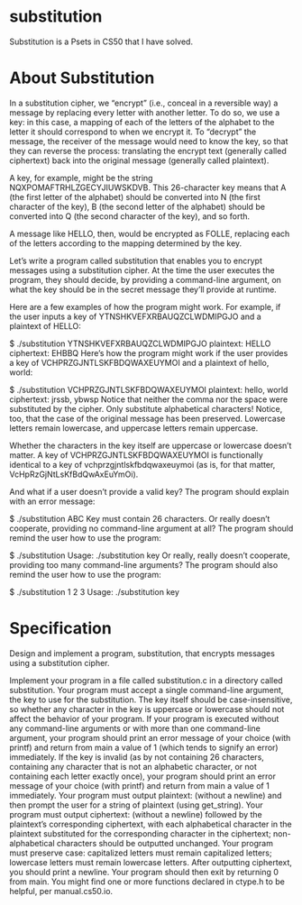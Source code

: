 # substitution
Substitution is a Psets in CS50 that I have solved.
# About Substitution
In a substitution cipher, we “encrypt” (i.e., conceal in a reversible way) a message by replacing every letter with another letter. To do so, we use a key: in this case, a mapping of each of the letters of the alphabet to the letter it should correspond to when we encrypt it. To “decrypt” the message, the receiver of the message would need to know the key, so that they can reverse the process: translating the encrypt text (generally called ciphertext) back into the original message (generally called plaintext).

A key, for example, might be the string NQXPOMAFTRHLZGECYJIUWSKDVB. This 26-character key means that A (the first letter of the alphabet) should be converted into N (the first character of the key), B (the second letter of the alphabet) should be converted into Q (the second character of the key), and so forth.

A message like HELLO, then, would be encrypted as FOLLE, replacing each of the letters according to the mapping determined by the key.

Let’s write a program called substitution that enables you to encrypt messages using a substitution cipher. At the time the user executes the program, they should decide, by providing a command-line argument, on what the key should be in the secret message they’ll provide at runtime.

Here are a few examples of how the program might work. For example, if the user inputs a key of YTNSHKVEFXRBAUQZCLWDMIPGJO and a plaintext of HELLO:

$ ./substitution YTNSHKVEFXRBAUQZCLWDMIPGJO
plaintext:  HELLO
ciphertext: EHBBQ
Here’s how the program might work if the user provides a key of VCHPRZGJNTLSKFBDQWAXEUYMOI and a plaintext of hello, world:

$ ./substitution VCHPRZGJNTLSKFBDQWAXEUYMOI
plaintext:  hello, world
ciphertext: jrssb, ybwsp
Notice that neither the comma nor the space were substituted by the cipher. Only substitute alphabetical characters! Notice, too, that the case of the original message has been preserved. Lowercase letters remain lowercase, and uppercase letters remain uppercase.

Whether the characters in the key itself are uppercase or lowercase doesn’t matter. A key of VCHPRZGJNTLSKFBDQWAXEUYMOI is functionally identical to a key of vchprzgjntlskfbdqwaxeuymoi (as is, for that matter, VcHpRzGjNtLsKfBdQwAxEuYmOi).

And what if a user doesn’t provide a valid key? The program should explain with an error message:

$ ./substitution ABC
Key must contain 26 characters.
Or really doesn’t cooperate, providing no command-line argument at all? The program should remind the user how to use the program:

$ ./substitution
Usage: ./substitution key
Or really, really doesn’t cooperate, providing too many command-line arguments? The program should also remind the user how to use the program:

$ ./substitution 1 2 3
Usage: ./substitution key

# Specification
Design and implement a program, substitution, that encrypts messages using a substitution cipher.

Implement your program in a file called substitution.c in a directory called substitution.
Your program must accept a single command-line argument, the key to use for the substitution. The key itself should be case-insensitive, so whether any character in the key is uppercase or lowercase should not affect the behavior of your program.
If your program is executed without any command-line arguments or with more than one command-line argument, your program should print an error message of your choice (with printf) and return from main a value of 1 (which tends to signify an error) immediately.
If the key is invalid (as by not containing 26 characters, containing any character that is not an alphabetic character, or not containing each letter exactly once), your program should print an error message of your choice (with printf) and return from main a value of 1 immediately.
Your program must output plaintext: (without a newline) and then prompt the user for a string of plaintext (using get_string).
Your program must output ciphertext: (without a newline) followed by the plaintext’s corresponding ciphertext, with each alphabetical character in the plaintext substituted for the corresponding character in the ciphertext; non-alphabetical characters should be outputted unchanged.
Your program must preserve case: capitalized letters must remain capitalized letters; lowercase letters must remain lowercase letters.
After outputting ciphertext, you should print a newline. Your program should then exit by returning 0 from main.
You might find one or more functions declared in ctype.h to be helpful, per manual.cs50.io.
